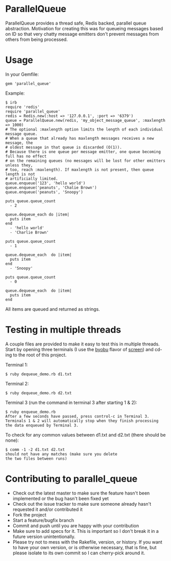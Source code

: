 ParallelQueue
==========

ParallelQueue provides a thread safe, Redis backed, parallel queue abstraction. Motivation for creating this was for queueing messages based on ID so that very chatty message emitters don't prevent messages from others from being processed.



Usage
=====

In your Gemfile:

    gem 'parallel_queue'

Example:

    $ irb
    require 'redis'
    require 'parallel_queue'
    redis = Redis.new(:host => '127.0.0.1', :port => '6379')
    queue = ParallelQueue.new(redis, 'my_object_message_queue', :maxlength => 1000)
    # The optional :maxlength option limits the length of each individual message queue.
    # When a queue that already has maxlength messages receives a new message, the
    # oldest message in that queue is discarded (O(1)).
    # Because there is one queue per message emitter, one queue becoming full has no effect
    # on the remaining queues (no messages will be lost for other emitters unless they,
    # too, reach :maxlength). If maxlength is not present, then queue length is not
    # artificially limited.
    queue.enqueue('123', 'hello world')
    queue.enqueue('peanuts', 'Chalie Brown')
    queue.enqueue('peanuts', 'Snoopy')

    puts queue.queue_count
      - 2

    queue.dequeue_each do |item|
      puts item
    end
      - 'hello world'
      - 'Charlie Brown'

    puts queue.queue_count
      - 1

    queue.dequeue_each  do |item|
      puts item
    end
      - 'Snoopy'

    puts queue.queue_count
      - 0

    queue.dequeue_each  do |item|
      puts item
    end

All items are queued and returned as strings.



Testing in multiple threads
===========================

A couple files are provided to make it easy to test this in multiple threads. Start by opening three terminals (I use the [byobu](https://launchpad.net/byobu) flavor of [screen](http://www.gnu.org/software/screen/)) and cd-ing to the root of this project.

Terminal 1:

    $ ruby dequeue_demo.rb d1.txt

Terminal 2:

    $ ruby dequeue_demo.rb d2.txt

Terminal 3 (run the command in terminal 3 after starting 1 & 2):

    $ ruby enqueue_demo.rb
    After a few seconds have passed, press control-c in Terminal 3.
    Terminals 1 & 2 will automatically stop when they finish processing
    the data enqueued by Terminal 3.

To check for any common values between d1.txt and d2.txt (there should be none):

    $ comm -1 -2 d1.txt d2.txt
    should not have any matches (make sure you delete
    the two files between runs)



Contributing to parallel_queue
==========================

* Check out the latest master to make sure the feature hasn't been implemented or the bug hasn't been fixed yet
* Check out the issue tracker to make sure someone already hasn't requested it and/or contributed it
* Fork the project
* Start a feature/bugfix branch
* Commit and push until you are happy with your contribution
* Make sure to add specs for it. This is important so I don't break it in a future version unintentionally.
* Please try not to mess with the Rakefile, version, or history. If you want to have your own version, or is otherwise necessary, that is fine, but please isolate to its own commit so I can cherry-pick around it.
